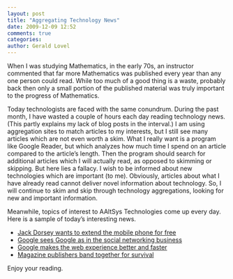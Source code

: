 ```yaml
---
layout: post
title: "Aggregating Technology News"
date: 2009-12-09 12:52
comments: true
categories: 
author: Gerald Lovel
---
```

When I was studying Mathematics, in the early 70s, an instructor commented that far more Mathematics was published every year than any one person could read. While too much of a good thing is a waste, probably back then only a small portion of the published material was truly important to the progress of Mathematics.

Today technologists are faced with the same conundrum. During the past month, I have wasted a couple of hours each day reading technology news. (This partly explains my lack of blog posts in the interval.)  I am using aggregation sites to match articles to my interests, but I still see many articles which are not even worth a skim. What I really want is a program like Google Reader, but which analyzes how much time I spend on an article compared to the article’s length. Then the program should search for additional articles which I will actually read, as opposed to skimming or skipping. But here lies a fallacy. I wish to be informed about new technologies which are important (to me). Obviously, articles about what I have already read cannot deliver novel information about technology. So, I will continue to skim and skip through technology aggregations, looking for new and important information.

Meanwhile, topics of interest to AAltSys Technologies come up every day. Here is a sample of today’s interesting news.

* [Jack Dorsey wants to extend the mobile phone for free](http://www.readwriteweb.com/archives/jack_dorsey_talks_square_at_leweb.php)
* [Google sees Google as in the social networking business](http://googleblog.blogspot.com/2009/12/join-this-group-google-groups-joins.html)
* [Google makes the web experience better and faster](http://googleblog.blogspot.com/2009/12/faster-apps-for-faster-web-introducing.html)
* [Magazine publishers band together for survival](http://mediamemo.allthingsd.com/20091208/nows-the-time-finally-publishers-announce-their-hulu-for-magazines-next-up-building-it/)

Enjoy your reading.

